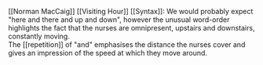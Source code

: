 [[Norman MacCaig]] [[Visiting Hour]]
[[Syntax]]: We would probably expect "here and there and up and down", however the unusual word-order highlights the fact that the nurses are omnipresent, upstairs and downstairs, constantly moving.  
The [[repetition]] of "and" emphasises the distance the nurses cover and gives an impression of the speed at which they move around.
